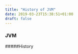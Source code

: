 ```yaml
---
title: "History of JVM"
date: 2019-03-23T15:38:51+01:00
draft: false
---
```

### JVM

#####History


